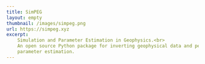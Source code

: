 ```yaml
---
title: SimPEG
layout: empty
thumbnail: /images/simpeg.png
url: https://simpeg.xyz
excerpt:
    Simulation and Parameter Estimation in Geophysics.<br>
    An open source Python package for inverting geophysical data and perform
    parameter estimation.
---
```

